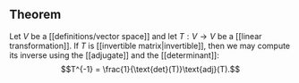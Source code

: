 ## Theorem
Let $V$ be a [[definitions/vector space]] and let $T:V\to V$ be a [[linear transformation]]. If $T$ is [[invertible matrix|invertible]], then we may compute its inverse using the [[adjugate]] and the [[determinant]]:
$$T^{-1} = \frac{1}{\text{det}(T)}\text{adj}(T).$$